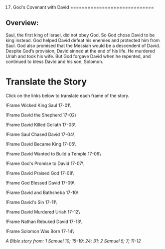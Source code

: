17. God's Covenant with David
=============================

Overview:
---------

Saul, the first king of Israel, did not obey God. So God chose David to
be king instead. God helped David defeat his enemies and protected him
from Saul. God also promised that the Messiah would be a descendent of
David. Despite God’s provision, David sinned at the end of his life. He
murdered Uriah and took his wife. But God forgave David when he repented,
and continued to bless David and his son, Solomon.

Translate the Story
===================

Click on the links below to translate each frame of the story.

!Frame
 Wicked King Saul 17-01\

!Frame
 David the Shepherd 17-02\

!Frame
 David Killed Goliath 17-03\

!Frame
 Saul Chased David 17-04\

!Frame
 David Became King 17-05\

!Frame
 David Wanted to Build a Temple 17-06\

!Frame
 God's Promise to David 17-07\

!Frame
 David Praised God 17-08\

!Frame
 God Blessed David 17-09\

!Frame
 David and Bathsheba 17-10\

!Frame
 David's Sin 17-11\

!Frame
 David Murdered Uriah 17-12\

!Frame
 Nathan Rebuked David 17-13\

!Frame
 Solomon Was Born 17-14\

*A Bible story from: 1 Samuel 10; 15-19; 24; 31; 2 Samuel 5; 7; 11-12*

